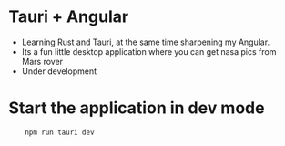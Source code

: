 # Tauri + Angular

- Learning Rust and Tauri, at the same time sharpening my Angular.
- Its a fun little desktop application where you can get nasa pics from Mars rover
- Under development


# Start the application in dev mode
```shell
    npm run tauri dev
```